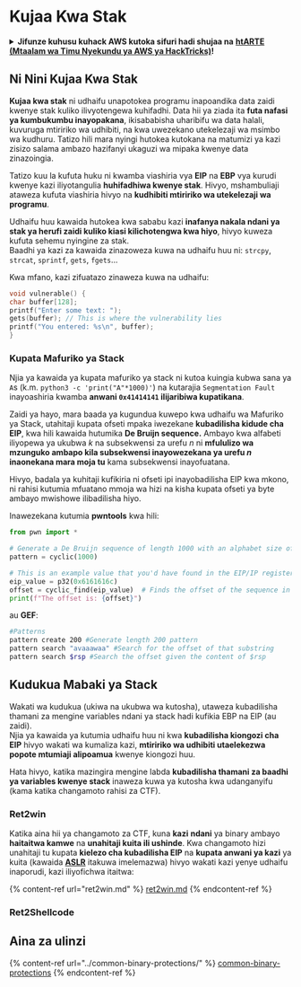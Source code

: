 # Kujaa Kwa Stak

<details>

<summary><strong>Jifunze kuhusu kuhack AWS kutoka sifuri hadi shujaa na</strong> <a href="https://training.hacktricks.xyz/courses/arte"><strong>htARTE (Mtaalam wa Timu Nyekundu ya AWS ya HackTricks)</strong></a><strong>!</strong></summary>

Njia nyingine za kusaidia HackTricks:

* Ikiwa unataka kuona **kampuni yako ikitangazwa kwenye HackTricks** au **kupakua HackTricks kwa PDF** Angalia [**MIPANGO YA KUJIUNGA**](https://github.com/sponsors/carlospolop)!
* Pata [**bidhaa rasmi za PEASS & HackTricks**](https://peass.creator-spring.com)
* Gundua [**Familia ya PEASS**](https://opensea.io/collection/the-peass-family), mkusanyiko wetu wa [**NFTs**](https://opensea.io/collection/the-peass-family) za kipekee
* **Jiunge na** 💬 [**Kikundi cha Discord**](https://discord.gg/hRep4RUj7f) au kikundi cha [**telegram**](https://t.me/peass) au **tufuate** kwenye **Twitter** 🐦 [**@hacktricks\_live**](https://twitter.com/hacktricks\_live)**.**
* **Shiriki mbinu zako za kuhack kwa kuwasilisha PRs kwa** [**HackTricks**](https://github.com/carlospolop/hacktricks) na [**HackTricks Cloud**](https://github.com/carlospolop/hacktricks-cloud) repos za github.

</details>

## Ni Nini Kujaa Kwa Stak

**Kujaa kwa stak** ni udhaifu unapotokea programu inapoandika data zaidi kwenye stak kuliko ilivyotengewa kuhifadhi. Data hii ya ziada ita **futa nafasi ya kumbukumbu inayopakana**, ikisababisha uharibifu wa data halali, kuvuruga mtiririko wa udhibiti, na kwa uwezekano utekelezaji wa msimbo wa kudhuru. Tatizo hili mara nyingi hutokea kutokana na matumizi ya kazi zisizo salama ambazo hazifanyi ukaguzi wa mipaka kwenye data zinazoingia.

Tatizo kuu la kufuta huku ni kwamba viashiria vya **EIP** na **EBP** vya kurudi kwenye kazi iliyotangulia **huhifadhiwa kwenye stak**. Hivyo, mshambuliaji ataweza kufuta viashiria hivyo na **kudhibiti mtiririko wa utekelezaji wa programu**.

Udhaifu huu kawaida hutokea kwa sababu kazi **inafanya nakala ndani ya stak ya herufi zaidi kuliko kiasi kilichotengwa kwa hiyo**, hivyo kuweza kufuta sehemu nyingine za stak.\
Baadhi ya kazi za kawaida zinazoweza kuwa na udhaifu huu ni: `strcpy`, `strcat`, `sprintf`, `gets`, `fgets`...

Kwa mfano, kazi zifuatazo zinaweza kuwa na udhaifu:
```c
void vulnerable() {
char buffer[128];
printf("Enter some text: ");
gets(buffer); // This is where the vulnerability lies
printf("You entered: %s\n", buffer);
}
```
### Kupata Mafuriko ya Stack

Njia ya kawaida ya kupata mafuriko ya stack ni kutoa kuingia kubwa sana ya `A`s (k.m. `python3 -c 'print("A"*1000)'`) na kutarajia `Segmentation Fault` inayoashiria kwamba **anwani `0x41414141` ilijaribiwa kupatikana**.

Zaidi ya hayo, mara baada ya kugundua kuwepo kwa udhaifu wa Mafuriko ya Stack, utahitaji kupata ofseti mpaka iwezekane **kubadilisha kidude cha EIP**, kwa hili kawaida hutumika **De Bruijn sequence.** Ambayo kwa alfabeti iliyopewa ya ukubwa _k_ na subsekwensi za urefu _n_ ni **mfululizo wa mzunguko ambapo kila subsekwensi inayowezekana ya urefu **_**n**_** inaonekana mara moja tu** kama subsekwensi inayofuatana.

Hivyo, badala ya kuhitaji kufikiria ni ofseti ipi inayobadilisha EIP kwa mkono, ni rahisi kutumia mfuatano mmoja wa hizi na kisha kupata ofseti ya byte ambayo mwishowe ilibadilisha hiyo.

Inawezekana kutumia **pwntools** kwa hili:
```python
from pwn import *

# Generate a De Bruijn sequence of length 1000 with an alphabet size of 256 (byte values)
pattern = cyclic(1000)

# This is an example value that you'd have found in the EIP/IP register upon crash
eip_value = p32(0x6161616c)
offset = cyclic_find(eip_value)  # Finds the offset of the sequence in the De Bruijn pattern
print(f"The offset is: {offset}")
```
au **GEF**:
```bash
#Patterns
pattern create 200 #Generate length 200 pattern
pattern search "avaaawaa" #Search for the offset of that substring
pattern search $rsp #Search the offset given the content of $rsp
```
## Kudukua Mabaki ya Stack

Wakati wa kudukua (ukiwa na ukubwa wa kutosha), utaweza kubadilisha thamani za mengine variables ndani ya stack hadi kufikia EBP na EIP (au zaidi).\
Njia ya kawaida ya kutumia udhaifu huu ni kwa **kubadilisha kiongozi cha EIP** hivyo wakati wa kumaliza kazi, **mtiririko wa udhibiti utaelekezwa popote mtumiaji alipoamua** kwenye kiongozi huu.

Hata hivyo, katika mazingira mengine labda **kubadilisha thamani za baadhi ya variables kwenye stack** inaweza kuwa ya kutosha kwa udanganyifu (kama katika changamoto rahisi za CTF).

### Ret2win

Katika aina hii ya changamoto za CTF, kuna **kazi** **ndani** ya binary ambayo **haitaitwa kamwe** na **unahitaji kuita ili ushinde**. Kwa changamoto hizi unahitaji tu kupata **kielezo cha kubadilisha EIP** na **kupata anwani ya kazi** ya kuita (kawaida [**ASLR**](../common-binary-protections/aslr.md) itakuwa imelemazwa) hivyo wakati kazi yenye udhaifu inaporudi, kazi iliyofichwa itaitwa:

{% content-ref url="ret2win.md" %}
[ret2win.md](ret2win.md)
{% endcontent-ref %}

### Ret2Shellcode

## Aina za ulinzi

{% content-ref url="../common-binary-protections/" %}
[common-binary-protections](../common-binary-protections/)
{% endcontent-ref %}
